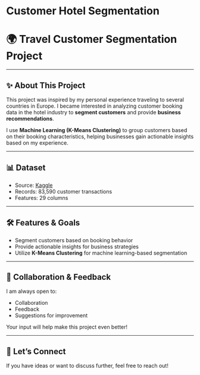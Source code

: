 # Customer Hotel Segmentation
# 🌍 Travel Customer Segmentation Project

---

## ✨ About This Project
This project was inspired by my personal experience traveling to several countries in Europe. I became interested in analyzing customer booking data in the hotel industry to **segment customers** and provide **business recommendations**.  

I use **Machine Learning (K-Means Clustering)** to group customers based on their booking characteristics, helping businesses gain actionable insights based on my experience.

---

## 📊 Dataset
- Source: [Kaggle]([https://www.kaggle.com/](https://www.kaggle.com/datasets/nantonio/a-hotels-customers-dataset?resource=download))
- Records: 83,590 customer transactions
- Features: 29 columns

---

## 🛠️ Features & Goals
- Segment customers based on booking behavior  
- Provide actionable insights for business strategies  
- Utilize **K-Means Clustering** for machine learning-based segmentation  

---

## 🤝 Collaboration & Feedback
I am always open to:
- Collaboration  
- Feedback  
- Suggestions for improvement  

Your input will help make this project even better!  

---

## 🚀 Let’s Connect
If you have ideas or want to discuss further, feel free to reach out!  

